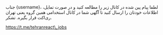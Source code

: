 جناب {username}،
لطفا پیام پین شده در کانال زیر را مطالعه کنید و در صورت تمایل، اطلاعات خودتان را ارسال کنید تا آگهی شما در کانال استخدامی همین گروه یعنی تهران ری‌اکت قرار بگیره.
تشکر.

https://t.me/tehranreact\_jobs
